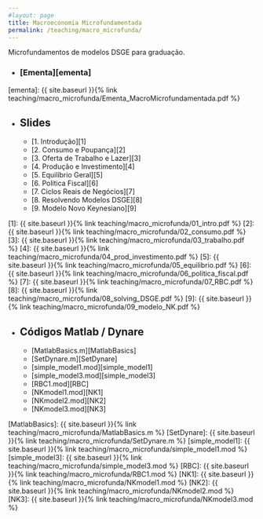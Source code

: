 ```yaml
---
#layout: page
title: Macroeconomia Microfundamentada
permalink: /teaching/macro_microfunda/
---
```


Microfundamentos de modelos DSGE para graduação.

* ### [Ementa][ementa]


[ementa]: {{ site.baseurl }}{% link teaching/macro_microfunda/Ementa_MacroMicrofundamentada.pdf %}

* ## Slides
	- [1. Introdução][1] 
	- [2. Consumo e Poupança][2] 
	- [3. Oferta de Trabalho e Lazer][3] 
	- [4. Produção e Investimento][4] 
	- [5. Equilíbrio Geral][5] 
	- [6. Política Fiscal][6] 
	- [7. Ciclos Reais de Negócios][7] 
	- [8. Resolvendo Modelos DSGE][8] 
	- [9. Modelo Novo Keynesiano][9] 


[1]: {{ site.baseurl }}{% link teaching/macro_microfunda/01_intro.pdf %}
[2]: {{ site.baseurl }}{% link teaching/macro_microfunda/02_consumo.pdf %}
[3]: {{ site.baseurl }}{% link teaching/macro_microfunda/03_trabalho.pdf %}
[4]: {{ site.baseurl }}{% link teaching/macro_microfunda/04_prod_investimento.pdf %}
[5]: {{ site.baseurl }}{% link teaching/macro_microfunda/05_equilibrio.pdf %}
[6]: {{ site.baseurl }}{% link teaching/macro_microfunda/06_politica_fiscal.pdf %}
[7]: {{ site.baseurl }}{% link teaching/macro_microfunda/07_RBC.pdf %}
[8]: {{ site.baseurl }}{% link teaching/macro_microfunda/08_solving_DSGE.pdf %}
[9]: {{ site.baseurl }}{% link teaching/macro_microfunda/09_modelo_NK.pdf %}

* ## Códigos Matlab / Dynare
	- [MatlabBasics.m][MatlabBasics] 
	- [SetDynare.m][SetDynare] 
	- [simple_model1.mod][simple_model1] 
	- [simple_model3.mod][simple_model3] 
	- [RBC1.mod][RBC] 
	- [NKmodel1.mod][NK1] 
	- [NKmodel2.mod][NK2] 
	- [NKmodel3.mod][NK3] 


[MatlabBasics]: {{ site.baseurl }}{% link teaching/macro_microfunda/MatlabBasics.m %}
[SetDynare]: {{ site.baseurl }}{% link teaching/macro_microfunda/SetDynare.m %}
[simple_model1]: {{ site.baseurl }}{% link teaching/macro_microfunda/simple_model1.mod %}
[simple_model3]: {{ site.baseurl }}{% link teaching/macro_microfunda/simple_model3.mod %}
[RBC]: {{ site.baseurl }}{% link teaching/macro_microfunda/RBC1.mod %}
[NK1]: {{ site.baseurl }}{% link teaching/macro_microfunda/NKmodel1.mod %}
[NK2]: {{ site.baseurl }}{% link teaching/macro_microfunda/NKmodel2.mod %}
[NK3]: {{ site.baseurl }}{% link teaching/macro_microfunda/NKmodel3.mod %}

